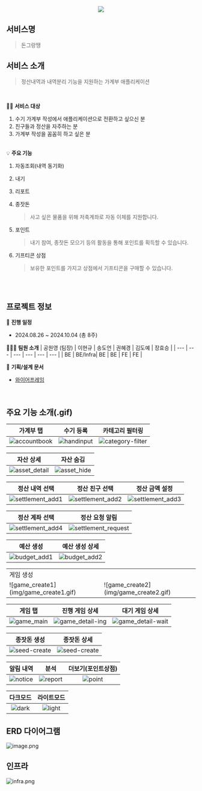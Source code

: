 <div align="center">
<img src="img/device-mockup.png" />
</div>

## 서비스명

> 돈그랑땡

## 서비스 소개

> 정산내역과 내역분리 기능을 지원하는 가계부 애플리케이션

<br>

🙆‍♀️ **서비스 대상**

1. 수기 가계부 작성에서 애플리케이션으로 전환하고 싶으신 분
2. 친구들과 정산을 자주하는 분
3. 가계부 작성을 꼼꼼히 하고 싶은 분
   <br>
   <br>

💡 **주요 기능**

1. 자동조회(내역 동기화)
   >
2. 내기
   >
3. 리포트
   >
4. 종잣돈
   > 사고 싶은 물품을 위해 저축계좌로 자동 이체를 지원합니다.
5. 포인트
   > 내기 참여, 종잣돈 모으기 등의 활동을 통해 포인트를 획득할 수 있습니다.
6. 기프티콘 상점
   > 보유한 포인트를 가지고 상점에서 기프티콘을 구매할 수 있습니다.

<br><br>

## 프로젝트 정보

📅 **진행 일정**

- 2024.08.26 ~ 2024.10.04 (총 8주)

👨‍👧‍👦 **팀원 소개**
| 공원영 (팀장) | 이현규 | 송도언 | 권혜경 | 김도예 | 장효승 |
| --- | --- | --- | --- | --- | --- |
| BE | BE/Infra| BE | BE | FE | FE |

📁 **기획/설계 문서**

- [와이어프레임](https://www.figma.com/design/3GGOQHPMdaPDApfU2mcNT4/%EB%8F%88%EA%B7%B8%EB%9E%91%EB%95%A1?node-id=0-1&t=KcKOlQZxBXTNbAyZ-1)

<br>

## 주요 기능 소개(.gif)

|                  가계부 탭                  |            수기 등록            |              카테고리 필터링               |
| :-----------------------------------------: | :-----------------------------: | :----------------------------------------: |
| ![accountbook](img/accountbook_preview.gif) | ![handinput](img/handinput.gif) | ![category-filter](img/categoryfilter.gif) |

|               자산 상세               |             자산 숨김             |
| :-----------------------------------: | :-------------------------------: |
| ![asset_detail](img/asset_detail.gif) | ![asset_hide](img/asset_hide.gif) |

|               정산 내역 선택                |               정산 친구 선택                |               정산 금액 설정                |
| :-----------------------------------------: | :-----------------------------------------: | :-----------------------------------------: |
| ![settlement_add1](img/settlement_add1.gif) | ![settlement_add2](img/settlement_add2.gif) | ![settlement_add3](img/settlement_add3.gif) |

|               정산 계좌 선택                |                  정산 요청 알림                   |
| :-----------------------------------------: | :-----------------------------------------------: |
| ![settlement_add4](img/settlement_add4.gif) | ![settlement_request](img/settlement_request.gif) |

|              예산 생성              |           예산 생성 상세            |
| :---------------------------------: | :---------------------------------: |
| ![budget_add1](img/budget_add1.gif) | ![budget_add2](img/budget_add2.gif) |

<table>
    <tr>
        <td colspan="2">게임 생성</td>
    </tr>
    <tr>
        <td>![game_create1](img/game_create1.gif)</td>
        <td>![game_create2](img/game_create2.gif)</td>
    </tr>
</table>

|             게임 탭             |               진행 게임 상세                |                대기 게임 상세                 |
| :-----------------------------: | :-----------------------------------------: | :-------------------------------------------: |
| ![game_main](img/game_main.jpg) | ![game_detail-ing](img/game_detail-ing.jpg) | ![game_detail-wait](img/game_detail-wait.jpg) |

|             종잣돈 생성             |             종잣돈 상세             |
| :---------------------------------: | :---------------------------------: |
| ![seed-create](img/seed-create.jpg) | ![seed-create](img/seed-detail.jpg) |

|         알림 내역         |           분석            |      더보기(포인트상점)       |
| :-----------------------: | :-----------------------: | :---------------------------: |
| ![notice](img/notice.gif) | ![report](img/report.gif) | ![point](img/extra_point.gif) |

|          다크모드          |          라이트모드          |
| :------------------------: | :--------------------------: |
| ![dark](img/dong_dark.gif) | ![light](img/dong_light.gif) |

## ERD 다이어그램

![image.png](img/image.png)

## 인프라

![infra.png](img/infra.png)

